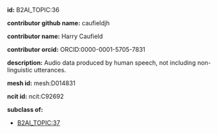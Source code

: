 **id:** B2AI_TOPIC:36

**contributor github name:** caufieldjh

**contributor name:** Harry Caufield

**contributor orcid:** ORCID:0000-0001-5705-7831

**description:** Audio data produced by human speech, not including non-linguistic utterances.

**mesh id:** mesh:D014831

**ncit id:** ncit:C92692

**subclass of:**

- [B2AI_TOPIC:37](../DataTopic.markdown)

